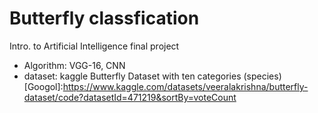 # Butterfly classfication

Intro. to Artificial Intelligence final project


* Algorithm: VGG-16, CNN
* dataset: kaggle Butterfly Dataset with ten categories (species) [Googol]:https://www.kaggle.com/datasets/veeralakrishna/butterfly-dataset/code?datasetId=471219&sortBy=voteCount

